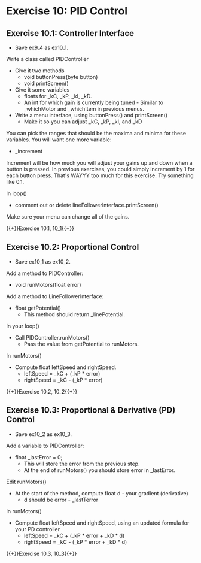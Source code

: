 # Exercise 10: PID Control

## Exercise 10.1: Controller Interface

- Save ex9_4 as ex10_1.

Write a class called PIDController
- Give it two methods
  - void buttonPress(byte button)
  - void printScreen()
- Give it some variables
  - floats for _kC, _kP, _kI, _kD.
  - An int for which gain is currently being tuned - Similar to _whichMotor and _whichItem in previous menus.
- Write a menu interface, using buttonPress() and printScreen()
  - Make it so you can adjust _kC, _kP, _kI, and _kD

You can pick the ranges that should be the maxima and minima for these variables.
You will want one more variable:
- _increment

Increment will be how much you will adjust your gains up and down when a button is pressed. In previous exercises, you could simply increment by 1 for each button press. That's WAYYY too much for this exercise. Try something like 0.1.

In loop()
- comment out or delete lineFollowerInterface.printScreen()

Make sure your menu can change all of the gains.

{{+}}Exercise 10.1, 10_1{{+}}

## Exercise 10.2: Proportional Control

- Save ex10_1 as ex10_2.

Add a method to PIDController:
- void runMotors(float error)

Add a method to LineFollowerInterface:
- float getPotential()
  - This method should return _linePotential.

In your loop()
- Call PIDController.runMotors()
  - Pass the value from getPotential to runMotors.

In runMotors()
- Compute float leftSpeed and rightSpeed.
  - leftSpeed = _kC + (_kP * error)
  - rightSpeed = _kC - (_kP * error)

{{+}}Exercise 10.2, 10_2{{+}}

## Exercise 10.3: Proportional & Derivative (PD) Control

- Save ex10_2 as ex10_3.

Add a variable to PIDController:
- float _lastError = 0;
  - This will store the error from the previous step.
  - At the end of runMotors() you should store error in _lastError.

Edit runMotors()
- At the start of the method, compute float d - your gradient (derivative)
  - d should be error - _lastTerror

In runMotors()
- Compute float leftSpeed and rightSpeed, using an updated formula for your PD controller
  - leftSpeed = _kC + (_kP * error + _kD * d)
  - rightSpeed = _kC - (_kP * error + _kD * d)

{{+}}Exercise 10.3, 10_3{{+}}